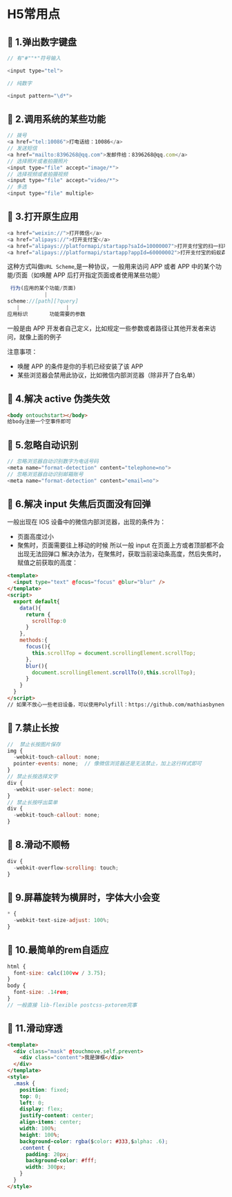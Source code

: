 # H5常用点
## :ram: 1.弹出数字键盘
```js
// 有"#""*"符号输入

<input type="tel">

// 纯数字

<input pattern="\d*">
```
<!-- 当运用了正则pattern后，就不用关注input的类型了 -->

## :ram: 2.调用系统的某些功能
```js
// 拨号
<a href="tel:10086">打电话给：10086</a>
// 发送短信
<a href="mailto:8396268@qq.com">发邮件给：8396268@qq.com</a>
// 选择照片或者拍摄照片
<input type="file" accept="image/*">
// 选择视频或者拍摄视频
<input type="file" accept="video/*">
// 多选 
<input type="file" multiple>
```
## :ram: 3.打开原生应用

```js
<a href="weixin://">打开微信</a>
<a href="alipays://">打开支付宝</a>
<a href="alipays://platformapi/startapp?saId=10000007">打开支付宝的扫一扫功能</a>
<a href="alipays://platformapi/startapp?appId=60000002">打开支付宝的蚂蚁森林</a>;
```

这种方式叫做`URL Scheme`,是一种协议，一般用来访问 APP 或者 APP 中的某个功能/页面（如唤醒 APP 后打开指定页面或者使用某些功能）

```js
 行为(应用的某个功能/页面)
            |
scheme://[path][?query]
   |               |
应用标识       功能需要的参数
```

一般是由 APP 开发者自己定义，比如规定一些参数或者路径让其他开发者来访问，就像上面的例子

注意事项：

- 唤醒 APP 的条件是你的手机已经安装了该 APP
- 某些浏览器会禁用此协议，比如微信内部浏览器（除非开了白名单）

## :ram: 4.解决 active 伪类失效

```html
<body ontouchstart></body>
给body注册一个空事件即可
```

## :ram: 5.忽略自动识别

```js
// 忽略浏览器自动识别数字为电话号码
<meta name="format-detection" content="telephone=no">
// 忽略浏览器自动识别邮箱账号
<meta name="format-detection" content="email=no">
```

## :ram: 6.解决 input 失焦后页面没有回弹

一般出现在 IOS 设备中的微信内部浏览器，出现的条件为：

- 页面高度过小
- 聚焦时，页面需要往上移动的时候
  所以一般 input 在页面上方或者顶部都不会出现无法回弹口
  解决办法为，在聚焦时，获取当前滚动条高度，然后失焦时，赋值之前获取的高度：

``` html
<template>
  <input type="text" @focus="focus" @blur="blur" />
</template>
<script>
  export default{
    data(){
      return {
        scrollTop:0
      }
    },
    methods:{
      focus(){
        this.scrollTop = document.scrollingElement.scrollTop;
      },
      blur(){
        document.scrollingElement.scrollTo(0,this.scrollTop);
      }
    }
  }
</script>
// 如果不放心一些老旧设备，可以使用Polyfill：https://github.com/mathiasbynens/document.scrollingElement
```
## :ram: 7.禁止长按
```js
//  禁止长按图片保存
img {
  -webkit-touch-callout: none;
  pointer-events: none;  // 像微信浏览器还是无法禁止，加上这行样式即可
} 
// 禁止长按选择文字
div {
  -webkit-user-select: none;
}
// 禁止长按呼出菜单
div {
  -webkit-touch-callout: none;
}
```
## :ram: 8.滑动不顺畅
```js
div {
  -webkit-overflow-scrolling: touch;
} 
```
## :ram: 9.屏幕旋转为横屏时，字体大小会变
```js
* {
  -webkit-text-size-adjust: 100%;
}
```
## :ram: 10.最简单的rem自适应
```js
html {
  font-size: calc(100vw / 3.75);
}
body {
  font-size: .14rem;
}
// 一般直接 lib-flexible postcss-pxtorem完事
```
## :ram: 11.滑动穿透
```html
<template>
  <div class="mask" @touchmove.self.prevent>
    <div class="content">我是弹框</div>
  </div>
</template>
<style>
  .mask {
    position: fixed;
    top: 0;
    left: 0;
    display: flex;
    justify-content: center;
    align-items: center;
    width: 100%;
    height: 100%;
    background-color: rgba($color: #333,$alpha: .6);
    .content {
      padding: 20px;
      background-color: #fff;
      width: 300px;
    }
  }
</style>
```